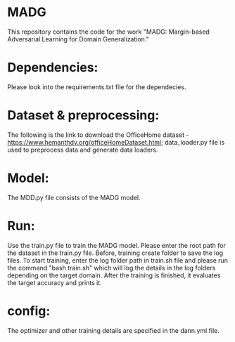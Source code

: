 # MADG

This repository contains the code for the work "MADG: Margin-based Adversarial Learning for Domain Generalization."

# Dependencies: 
Please look into the requirements.txt file for the dependecies.

# Dataset & preprocessing: 
The following is the link to download the OfficeHome dataset - https://www.hemanthdv.org/officeHomeDataset.html; data_loader.py file is used to preprocess data and generate data loaders. 

# Model: 
The MDD.py file consists of the MADG model.

# Run: 
Use the train.py file to train the MADG model. Please enter the root path for the dataset in the train.py file. Before, training create folder to save the log files. To start training, enter the log folder path in train.sh file and please run the command "bash train.sh" which will log the details in the log folders depending on the target domain. After the training is finished, it evaluates the target accuracy and prints it.

# config: 
The optimizer and other training details are specified in the dann.yml file.

